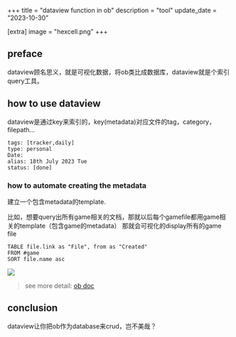 +++
title = "dataview function in ob"
description = "tool"
update_date = "2023-10-30"

[extra]
image = "hexcell.png"
+++

## preface

dataview顾名思义，就是可视化数据，将ob类比成数据库，dataview就是个索引query工具。

## how to use dataview

dataview是通过key来索引的，key(metadata)对应文件的tag，category，filepath...
<!-- ![](https://i.imgur.com/MFq7L6Y.png) -->
```
tags: [tracker,daily]
type: personal
Date:
alias: 18th July 2023 Tue
status: [done]
```

### how to automate creating the metadata

建立一个包含metadata的template.

比如，想要query出所有game相关的文档，那就以后每个gamefile都用game相关的template（包含game的metadata）
那就会可视化的display所有的game file
```dataview
TABLE file.link as "File", from as "Created"
FROM #game
SORT file.name asc 
```
![](https://i.imgur.com/iO9v8CJ.png)
> see more detail: [ob doc](https://blacksmithgu.github.io/obsidian-dataview/annotation/add-metadata/)

## conclusion

dataview让你把ob作为database来crud，岂不美哉？


